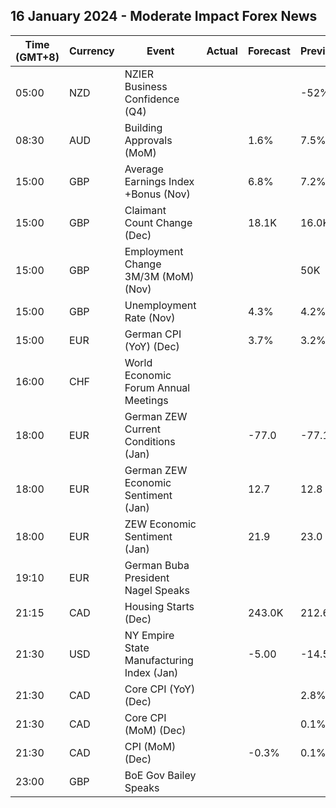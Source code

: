 ## 16 January 2024 - Moderate Impact Forex News

| Time (GMT+8) | Currency | Event | Actual | Forecast | Previous |
|------|----------|-------|--------|----------|----------|
| 05:00 | NZD | NZIER Business Confidence (Q4) |  |  | -52% |
| 08:30 | AUD | Building Approvals (MoM) |  | 1.6% | 7.5% |
| 15:00 | GBP | Average Earnings Index +Bonus (Nov) |  | 6.8% | 7.2% |
| 15:00 | GBP | Claimant Count Change (Dec) |  | 18.1K | 16.0K |
| 15:00 | GBP | Employment Change 3M/3M (MoM) (Nov) |  |  | 50K |
| 15:00 | GBP | Unemployment Rate (Nov) |  | 4.3% | 4.2% |
| 15:00 | EUR | German CPI (YoY) (Dec) |  | 3.7% | 3.2% |
| 16:00 | CHF | World Economic Forum Annual Meetings |  |  |  |
| 18:00 | EUR | German ZEW Current Conditions (Jan) |  | -77.0 | -77.1 |
| 18:00 | EUR | German ZEW Economic Sentiment (Jan) |  | 12.7 | 12.8 |
| 18:00 | EUR | ZEW Economic Sentiment (Jan) |  | 21.9 | 23.0 |
| 19:10 | EUR | German Buba President Nagel Speaks |  |  |  |
| 21:15 | CAD | Housing Starts (Dec) |  | 243.0K | 212.6K |
| 21:30 | USD | NY Empire State Manufacturing Index (Jan) |  | -5.00 | -14.50 |
| 21:30 | CAD | Core CPI (YoY) (Dec) |  |  | 2.8% |
| 21:30 | CAD | Core CPI (MoM) (Dec) |  |  | 0.1% |
| 21:30 | CAD | CPI (MoM) (Dec) |  | -0.3% | 0.1% |
| 23:00 | GBP | BoE Gov Bailey Speaks |  |  |  |
